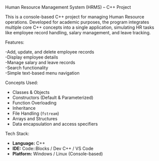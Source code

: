 Human Resource Management System (HRMS) – C++ Project

This is a console-based C++ project for managing Human Resource operations. Developed for academic purposes, the program integrates multiple core C++ concepts into a single application, simulating HR tasks like employee record handling, salary management, and leave tracking.

Features:

-Add, update, and delete employee records  
-Display employee details  
-Manage salary and leave records  
-Search functionality  
-Simple text-based menu navigation  

Concepts Used:

- Classes & Objects  
- Constructors (Default & Parameterized)  
- Function Overloading  
- Inheritance  
- File Handling (`fstream`)  
- Arrays and Structures  
- Data encapsulation and access specifiers  

Tech Stack:

- **Language:** C++  
- **IDE:** Code::Blocks / Dev C++ / VS Code  
- **Platform:** Windows / Linux (Console-based)
